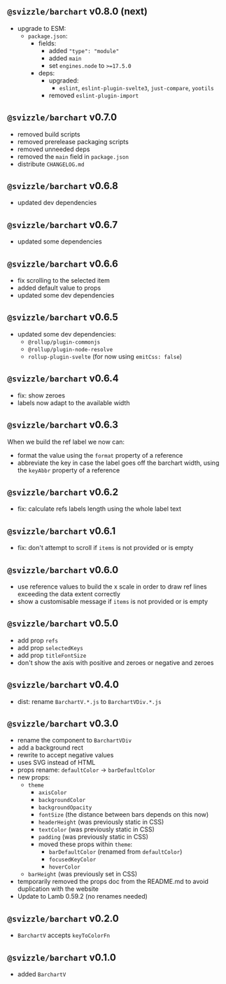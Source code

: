 ## `@svizzle/barchart` v0.8.0 (next)

- upgrade to ESM:
	- `package.json`:
		- fields:
			- added `"type": "module"`
			- added `main`
			- set `engines.node` to `>=17.5.0`
		- deps:
			- upgraded:
				- `eslint`, `eslint-plugin-svelte3`, `just-compare`, `yootils`
			- removed `eslint-plugin-import`

## `@svizzle/barchart` v0.7.0

- removed build scripts
- removed prerelease packaging scripts
- removed unneeded deps
- removed the `main` field in `package.json`
- distribute `CHANGELOG.md`

## `@svizzle/barchart` v0.6.8

- updated dev dependencies

## `@svizzle/barchart` v0.6.7

- updated some dependencies

## `@svizzle/barchart` v0.6.6

- fix scrolling to the selected item
- added default value to props
- updated some dev dependencies

## `@svizzle/barchart` v0.6.5

- updated some dev dependencies:
	- `@rollup/plugin-commonjs`
	- `@rollup/plugin-node-resolve`
	- `rollup-plugin-svelte` (for now using `emitCss: false`)

## `@svizzle/barchart` v0.6.4

- fix: show zeroes
- labels now adapt to the available width

## `@svizzle/barchart` v0.6.3

When we build the ref label we now can:
- format the value using the `format` property of a reference
- abbreviate the key in case the label goes off the barchart width, using the `keyAbbr` property of a reference

## `@svizzle/barchart` v0.6.2

- fix: calculate refs labels length using the whole label text

## `@svizzle/barchart` v0.6.1

- fix: don't attempt to scroll if `items` is not provided or is empty

## `@svizzle/barchart` v0.6.0

- use reference values to build the x scale in order to draw ref lines exceeding the data extent correctly
- show a customisable message if `items` is not provided or is empty

## `@svizzle/barchart` v0.5.0

- add prop `refs`
- add prop `selectedKeys`
- add prop `titleFontSize`
- don't show the axis with positive and zeroes or negative and zeroes

## `@svizzle/barchart` v0.4.0

- dist: rename `BarchartV.*.js` to `BarchartVDiv.*.js`

## `@svizzle/barchart` v0.3.0

- rename the component to `BarchartVDiv`
- add a background rect
- rewrite to accept negative values
- uses SVG instead of HTML
- props rename: `defaultColor` -> `barDefaultColor`
- new props:
	- `theme`
		- `axisColor`
		- `backgroundColor`
		- `backgroundOpacity`
		- `fontSize` (the distance between bars depends on this now)
		- `headerHeight` (was previously static in CSS)
		- `textColor` (was previously static in CSS)
		- `padding` (was previously static in CSS)
		- moved these props within `theme`:
			- `barDefaultColor` (renamed from `defaultColor`)
			- `focusedKeyColor`
			- `hoverColor`
	- `barHeight` (was previously set in CSS)
- temporarily removed the props doc from the README.md to avoid duplication with the website
- Update to Lamb 0.59.2 (no renames needed)

## `@svizzle/barchart` v0.2.0

- `BarchartV` accepts `keyToColorFn`

## `@svizzle/barchart` v0.1.0

- added `BarchartV`
